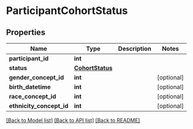 # ParticipantCohortStatus

## Properties
Name | Type | Description | Notes
------------ | ------------- | ------------- | -------------
**participant_id** | **int** |  | 
**status** | [**CohortStatus**](CohortStatus.md) |  | 
**gender_concept_id** | **int** |  | [optional] 
**birth_datetime** | **int** |  | [optional] 
**race_concept_id** | **int** |  | [optional] 
**ethnicity_concept_id** | **int** |  | [optional] 

[[Back to Model list]](../README.md#documentation-for-models) [[Back to API list]](../README.md#documentation-for-api-endpoints) [[Back to README]](../README.md)


